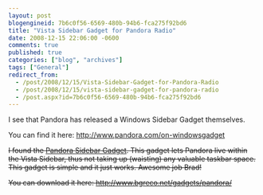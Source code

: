 ```yaml
---
layout: post
blogengineid: 7b6c0f56-6569-480b-94b6-fca275f92bd6
title: "Vista Sidebar Gadget for Pandora Radio"
date: 2008-12-15 22:06:00 -0600
comments: true
published: true
categories: ["blog", "archives"]
tags: ["General"]
redirect_from: 
  - /post/2008/12/15/Vista-Sidebar-Gadget-for-Pandora-Radio
  - /post/2008/12/15/vista-sidebar-gadget-for-pandora-radio
  - /post.aspx?id=7b6c0f56-6569-480b-94b6-fca275f92bd6
---
```

<!-- more -->


I see that Pandora has released a Windows Sidebar Gadget themselves.



You can find it here: <a href="http://www.pandora.com/on-windowsgadget">http://www.pandora.com/on-windowsgadget</a> 



<strike>I found the <a href="http://www.bgreco.net/gadgets/pandora/">Pandora Sidebar Gadget</a>. This gadget lets Pandora live within the Vista Sidebar, thus not taking up (waisting) any valuable taskbar space. This gadget is simple and it just works. Awesome job Brad!
</strike>



<strike>
You can download it here: <a href="http://www.bgreco.net/gadgets/pandora/">http://www.bgreco.net/gadgets/pandora/</a></strike> 


